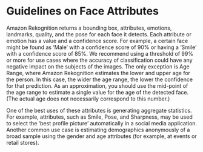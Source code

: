 # Guidelines on Face Attributes<a name="guidance-face-attributes"></a>

Amazon Rekognition returns a bounding box, attributes, emotions, landmarks, quality, and the pose for each face it detects\. Each attribute or emotion has a value and a confidence score\. For example, a certain face might be found as ‘Male’ with a confidence score of 90% or having a ‘Smile’ with a confidence score of 85%\. We recommend using a threshold of 99% or more for use cases where the accuracy of classification could have any negative impact on the subjects of the images\. The only exception is Age Range, where Amazon Rekognition estimates the lower and upper age for the person\. In this case, the wider the age range, the lower the confidence for that prediction\. As an approximation, you should use the mid\-point of the age range to estimate a single value for the age of the detected face\. \(The actual age does not necessarily correspond to this number\.\) 

One of the best uses of these attributes is generating aggregate statistics\. For example, attributes, such as Smile, Pose, and Sharpness, may be used to select the ‘best profile picture’ automatically in a social media application\. Another common use case is estimating demographics anonymously of a broad sample using the gender and age attributes \(for example, at events or retail stores\)\. 